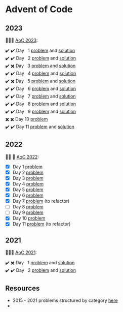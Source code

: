 # Advent of Code 

## 2023

🎄✨🎁 [AoC 2023](https://adventofcode.com/2023/):


✔️ ✔️ Day &nbsp; 1 [problem](https://adventofcode.com/2023/day/1) and [solution](2023/day1) </br>
✔️ ✔️ Day &nbsp; 2 [problem](https://adventofcode.com/2023/day/2) and [solution](2023/day2) </br>
✔️ ✖️ Day &nbsp; 3 [problem](https://adventofcode.com/2023/day/3) and [solution](2023/day3) </br>
✔️ ✔️ Day &nbsp; 4 [problem](https://adventofcode.com/2023/day/4) and [solution](2023/day4) </br>
✔️ ✖️ Day &nbsp; 5 [problem](https://adventofcode.com/2023/day/5) and [solution](2023/day5) </br>
✔️ ✔️ Day &nbsp; 6 [problem](https://adventofcode.com/2023/day/6) and [solution](2023/day6) </br>
✔️ ✔️ Day &nbsp; 7 [problem](https://adventofcode.com/2023/day/7) and [solution](2023/day7) </br>
✔️ ✔️ Day &nbsp; 8 [problem](https://adventofcode.com/2023/day/8) and [solution](2023/day8) </br>
✔️ ✔️ Day &nbsp; 9 [problem](https://adventofcode.com/2023/day/9) and [solution](2023/day9) </br>
✖️ ✖️ Day       10 [problem](https://adventofcode.com/2023/day/10) </br>
✔️ ✔️ Day       11 [problem](https://adventofcode.com/2023/day/11) and [solution](2023/day11) </br>

## 2022

🎄✨ 🎁 [AoC 2022](https://adventofcode.com/2022/):

- [x] Day  1 [problem](day1)
- [X] Day  2 [problem](day2)
- [x] Day  3 [problem](day3)
- [x] Day  4 [problem](day4)
- [x] Day  5 [problem](day5)
- [x] Day  6 [problem](day6)
- [x] Day  7 [problem](day7) (to refactor)
- [ ] Day  8 [problem](day8)
- [ ] Day  9 [problem](day9)
- [x] Day 10 [problem](day10)
- [x] Day 11 [problem](day11) (to refactor)

## 2021

🎄✨🎁 [AoC 2021](https://adventofcode.com/2021/):

✔️ ✖️ Day &nbsp; 1 [problem](https://adventofcode.com/2021/day/1) and [solution](2021/day1) </br>
✔️ ✔️ Day &nbsp; 2 [problem](https://adventofcode.com/2021/day/2) and [solution](2021/day2) </br>

## Resources

- 2015 - 2021 problems structured by category [here](https://www.reddit.com/r/adventofcode/comments/z0vmy0/350_stars_a_categorization_and_megaguide/)
- 